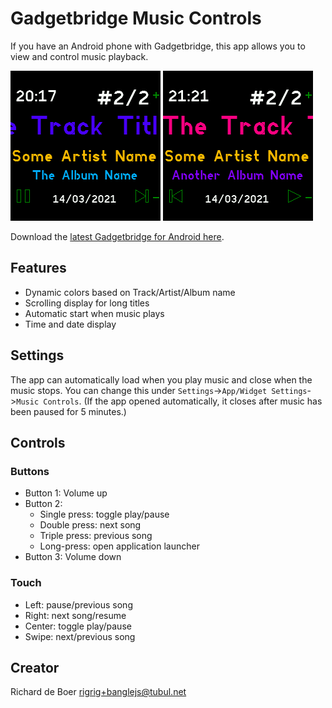 # Gadgetbridge Music Controls

If you have an Android phone with Gadgetbridge, this app allows you to view
and control music playback.

![Screenshot: playing](screenshot.png) ![Screenshot: paused](screenshot_2.png)

Download the [latest Gadgetbridge for Android here](https://f-droid.org/packages/nodomain.freeyourgadget.gadgetbridge/).

## Features

* Dynamic colors based on Track/Artist/Album name
* Scrolling display for long titles
* Automatic start when music plays
* Time and date display

## Settings

The app can automatically load when you play music and close when the music stops.
You can change this under `Settings`->`App/Widget Settings`->`Music Controls`.
(If the app opened automatically, it closes after music has been paused for 5 minutes.)

## Controls

### Buttons
* Button 1: Volume up
* Button 2: 
  - Single press: toggle play/pause 
  - Double press: next song
  - Triple press: previous song
  - Long-press: open application launcher 
* Button 3: Volume down

### Touch
* Left: pause/previous song
* Right: next song/resume
* Center: toggle play/pause
* Swipe: next/previous song

## Creator

Richard de Boer <rigrig+banglejs@tubul.net>
